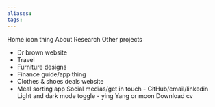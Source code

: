 ```yaml
---
aliases:
tags:
---
```

Home icon thing
About
Research
Other projects
- Dr brown website
- Travel
- Furniture designs
- Finance guide/app thing
- Clothes & shoes deals website
- Meal sorting app
Social medias/get in touch - GitHub/email/linkedin
Light and dark mode toggle - ying Yang or moon
Download cv